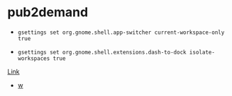 # pub2demand
- ```
  gsettings set org.gnome.shell.app-switcher current-workspace-only true
  ```
- ```
  gsettings set org.gnome.shell.extensions.dash-to-dock isolate-workspaces true
  ```

<a href="https://ora.sh/misty-blush-ajvu/my-pda" target="_blank" rel="noopener noreferrer" onclick="window.open(this.href,'_blank','noopener,noreferrer'); return false;">Link</a>
- [w](https://ora.sh/misty-blush-ajvu/my-pda)

